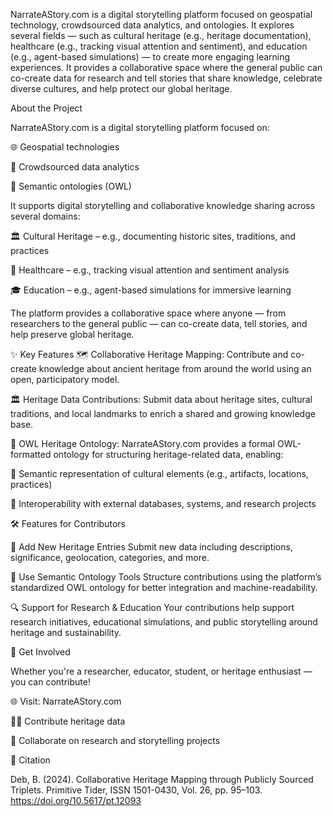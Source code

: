 NarrateAStory.com is a digital storytelling platform focused on geospatial technology, crowdsourced data analytics, and ontologies. It explores several fields — such as cultural heritage (e.g., heritage documentation), healthcare (e.g., tracking visual attention and sentiment), and education (e.g., agent-based simulations) — to create more engaging learning experiences. It provides a collaborative space where the general public can co-create data for research and tell stories that share knowledge, celebrate diverse cultures, and help protect our global heritage.

About the Project

NarrateAStory.com is a digital storytelling platform focused on:

🌐 Geospatial technologies

🤝 Crowdsourced data analytics

🧠 Semantic ontologies (OWL)

It supports digital storytelling and collaborative knowledge sharing across several domains:

🏛️ Cultural Heritage – e.g., documenting historic sites, traditions, and practices

🏥 Healthcare – e.g., tracking visual attention and sentiment analysis

🎓 Education – e.g., agent-based simulations for immersive learning

The platform provides a collaborative space where anyone — from researchers to the general public — can co-create data, tell stories, and help preserve global heritage.

✨ Key Features
🗺️ Collaborative Heritage Mapping: Contribute and co-create knowledge about ancient heritage from around the world using an open, participatory model.

🏛️ Heritage Data Contributions: Submit data about heritage sites, cultural traditions, and local landmarks to enrich a shared and growing knowledge base.

🧩 OWL Heritage Ontology: NarrateAStory.com provides a formal OWL-formatted ontology for structuring heritage-related data, enabling:

🔗 Semantic representation of cultural elements (e.g., artifacts, locations, practices)

🔄 Interoperability with external databases, systems, and research projects

🛠️ Features for Contributors

📌 Add New Heritage Entries
Submit new data including descriptions, significance, geolocation, categories, and more.

🧠 Use Semantic Ontology Tools
Structure contributions using the platform’s standardized OWL ontology for better integration and machine-readability.

🔍 Support for Research & Education
Your contributions help support research initiatives, educational simulations, and public storytelling around heritage and sustainability.

💬 Get Involved

Whether you're a researcher, educator, student, or heritage enthusiast — you can contribute!

🌐 Visit: NarrateAStory.com

🧑‍💻 Contribute heritage data

🤝 Collaborate on research and storytelling projects

🧾 Citation

Deb, B. (2024). Collaborative Heritage Mapping through Publicly Sourced Triplets. Primitive Tider, ISSN 1501-0430, Vol. 26, pp. 95–103.
https://doi.org/10.5617/pt.12093



